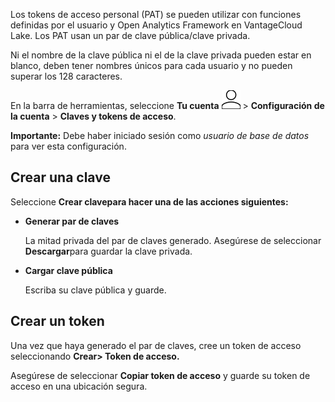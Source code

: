 Los tokens de acceso personal (PAT) se pueden utilizar con funciones definidas por el usuario y Open Analytics Framework en VantageCloud Lake. Los PAT usan un par de clave pública/clave privada.

Ni el nombre de la clave pública ni el de la clave privada pueden estar en blanco, deben tener nombres únicos para cada usuario y no pueden superar los 128 caracteres.

En la barra de herramientas, seleccione **Tu cuenta** ![Person icon.](Images/mci1652327190262.svg) > **Configuración de la cuenta** > **Claves y tokens de acceso**.

**Importante:** Debe haber iniciado sesión como *usuario de base de datos* para ver esta configuración.

## Crear una clave


Seleccione **Crear clavepara hacer una de las acciones siguientes:**

-   **Generar par de claves**

    La mitad privada del par de claves generado. Asegúrese de seleccionar **Descargar**para guardar la clave privada.


-   **Cargar clave pública**

    Escriba su clave pública y guarde.


## Crear un token


Una vez que haya generado el par de claves, cree un token de acceso seleccionando **Crear> **Token de acceso**.**

Asegúrese de seleccionar **Copiar token de acceso** y guarde su token de acceso en una ubicación segura.

